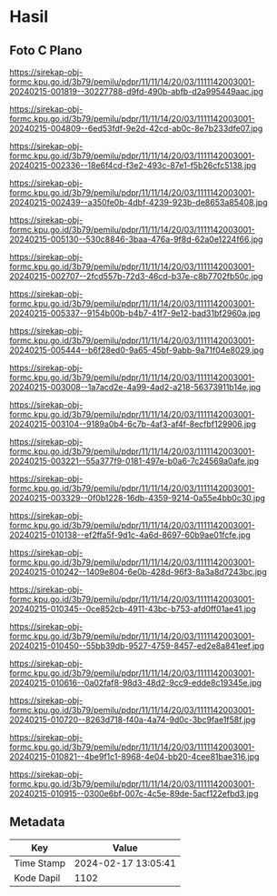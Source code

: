 # Hasil

## Foto C Plano

https://sirekap-obj-formc.kpu.go.id/3b79/pemilu/pdpr/11/11/14/20/03/1111142003001-20240215-001819--30227788-d9fd-490b-abfb-d2a995449aac.jpg

https://sirekap-obj-formc.kpu.go.id/3b79/pemilu/pdpr/11/11/14/20/03/1111142003001-20240215-004809--6ed53fdf-9e2d-42cd-ab0c-8e7b233dfe07.jpg

https://sirekap-obj-formc.kpu.go.id/3b79/pemilu/pdpr/11/11/14/20/03/1111142003001-20240215-002336--18e6f4cd-f3e2-493c-87e1-f5b26cfc5138.jpg

https://sirekap-obj-formc.kpu.go.id/3b79/pemilu/pdpr/11/11/14/20/03/1111142003001-20240215-002439--a350fe0b-4dbf-4239-923b-de8653a85408.jpg

https://sirekap-obj-formc.kpu.go.id/3b79/pemilu/pdpr/11/11/14/20/03/1111142003001-20240215-005130--530c8846-3baa-476a-9f8d-62a0e1224f66.jpg

https://sirekap-obj-formc.kpu.go.id/3b79/pemilu/pdpr/11/11/14/20/03/1111142003001-20240215-002707--2fcd557b-72d3-46cd-b37e-c8b7702fb50c.jpg

https://sirekap-obj-formc.kpu.go.id/3b79/pemilu/pdpr/11/11/14/20/03/1111142003001-20240215-005337--9154b00b-b4b7-41f7-9e12-bad31bf2960a.jpg

https://sirekap-obj-formc.kpu.go.id/3b79/pemilu/pdpr/11/11/14/20/03/1111142003001-20240215-005444--b6f28ed0-9a65-45bf-9abb-9a71f04e8029.jpg

https://sirekap-obj-formc.kpu.go.id/3b79/pemilu/pdpr/11/11/14/20/03/1111142003001-20240215-003008--1a7acd2e-4a99-4ad2-a218-56373911b14e.jpg

https://sirekap-obj-formc.kpu.go.id/3b79/pemilu/pdpr/11/11/14/20/03/1111142003001-20240215-003104--9189a0b4-6c7b-4af3-af4f-8ecfbf129906.jpg

https://sirekap-obj-formc.kpu.go.id/3b79/pemilu/pdpr/11/11/14/20/03/1111142003001-20240215-003221--55a377f9-0181-497e-b0a6-7c24569a0afe.jpg

https://sirekap-obj-formc.kpu.go.id/3b79/pemilu/pdpr/11/11/14/20/03/1111142003001-20240215-003329--0f0b1228-16db-4359-9214-0a55e4bb0c30.jpg

https://sirekap-obj-formc.kpu.go.id/3b79/pemilu/pdpr/11/11/14/20/03/1111142003001-20240215-010138--ef2ffa5f-9d1c-4a6d-8697-60b9ae01fcfe.jpg

https://sirekap-obj-formc.kpu.go.id/3b79/pemilu/pdpr/11/11/14/20/03/1111142003001-20240215-010242--1409e804-6e0b-428d-96f3-8a3a8d7243bc.jpg

https://sirekap-obj-formc.kpu.go.id/3b79/pemilu/pdpr/11/11/14/20/03/1111142003001-20240215-010345--0ce852cb-4911-43bc-b753-afd0ff01ae41.jpg

https://sirekap-obj-formc.kpu.go.id/3b79/pemilu/pdpr/11/11/14/20/03/1111142003001-20240215-010450--55bb39db-9527-4759-8457-ed2e8a841eef.jpg

https://sirekap-obj-formc.kpu.go.id/3b79/pemilu/pdpr/11/11/14/20/03/1111142003001-20240215-010616--0a02faf8-98d3-48d2-9cc9-edde8c19345e.jpg

https://sirekap-obj-formc.kpu.go.id/3b79/pemilu/pdpr/11/11/14/20/03/1111142003001-20240215-010720--8263d718-f40a-4a74-9d0c-3bc9fae1f58f.jpg

https://sirekap-obj-formc.kpu.go.id/3b79/pemilu/pdpr/11/11/14/20/03/1111142003001-20240215-010821--4be9f1c1-8968-4e04-bb20-4cee81bae316.jpg

https://sirekap-obj-formc.kpu.go.id/3b79/pemilu/pdpr/11/11/14/20/03/1111142003001-20240215-010915--0300e6bf-007c-4c5e-89de-5acf122efbd3.jpg


## Metadata

| Key        | Value               |
| ---------- | ------------------- |
| Time Stamp | 2024-02-17 13:05:41 |
| Kode Dapil | 1102                |



